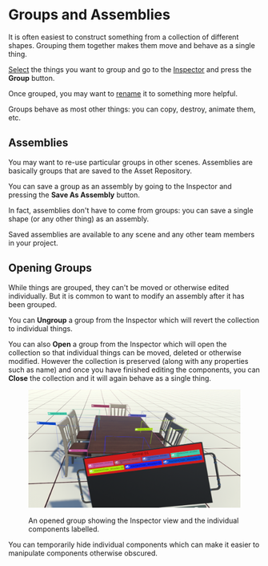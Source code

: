 # Groups and Assemblies

It is often easiest to construct something from a collection of different shapes. Grouping them together makes them move and behave as a single thing.

[Select](../core-tools/selector.md) the things you want to group and go to the [Inspector](inspector.md) and press the **Group** button.&#x20;

Once grouped, you may want to [rename](inspector.md#renaming-things) it to something more helpful.

Groups behave as most other things: you can copy, destroy, animate them, etc.

## Assemblies

You may want to re-use particular groups in other scenes. Assemblies are basically groups that are saved to the Asset Repository.

You can save a group as an assembly by going to the Inspector and pressing the **Save As Assembly** button.

In fact, assemblies don't have to come from groups: you can save a single shape (or any other thing) as an assembly.

Saved assemblies are available to any scene and any other team members in your project.

## Opening Groups

While things are grouped, they can't be moved or otherwise edited individually. But it is common to want to modify an assembly after it has been grouped.&#x20;

You can **Ungroup** a group from the Inspector which will revert the collection to individual things.

You can also **Open** a group from the Inspector which will open the collection so that individual things can be moved, deleted or otherwise modified. However the collection is preserved (along with any properties such as name) and once you have finished editing the components, you can **Close** the collection and it will again behave as a single thing.

<figure><img src="../../.gitbook/assets/image (2).png" alt=""><figcaption><p>An opened group showing the Inspector view and the individual components labelled.</p></figcaption></figure>

You can temporarily hide individual components which can make it easier to manipulate components otherwise obscured.

